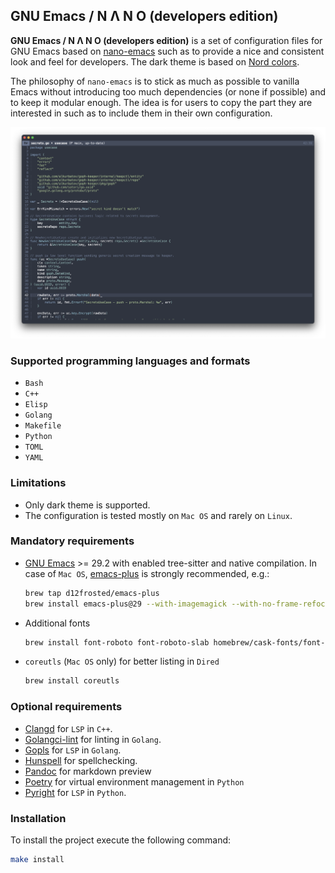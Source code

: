 ## GNU Emacs / N Λ N O (developers edition)

**GNU Emacs / N Λ N O (developers edition)** is a set of configuration files for GNU Emacs
based on [nano-emacs](https://github.com/rougier/nano-emacs) such as to provide a nice and consistent look and feel for developers.
The dark theme is based on [Nord colors](https://www.nordtheme.com/).

The philosophy of `nano-emacs` is to stick as much as possible to
vanilla Emacs without introducing too much dependencies (or none if
possible) and to keep it modular enough. The idea is for users to copy
the part they are interested in such as to include them in their own
configuration.

<div>
<img src="./images/nano-emacs-dark.png">
</div>

### Supported programming languages and formats
- `Bash`
- `C++`
- `Elisp`
- `Golang`
- `Makefile`
- `Python`
- `TOML`
- `YAML`

### Limitations
- Only dark theme is supported.
- The configuration is tested mostly on `Mac OS` and rarely on `Linux`.

### Mandatory requirements
- [GNU Emacs](https://www.gnu.org/software/emacs/) >= 29.2 with enabled tree-sitter and native compilation.
  In case of `Mac OS`, [emacs-plus](https://github.com/d12frosted/homebrew-emacs-plus) is strongly recommended, e.g.:
  ```bash
  brew tap d12frosted/emacs-plus
  brew install emacs-plus@29 --with-imagemagick --with-no-frame-refocus --with-savchenkovaleriy-big-sur-icon --with-xwidgets --with-poll
  ```

- Additional fonts
  ```bash
  brew install font-roboto font-roboto-slab homebrew/cask-fonts/font-jetbrains-mono homebrew/cask-fonts/font-jetbrains-mono-nerd-font
  ```

- `coreutls` (`Mac OS` only) for better listing in `Dired`
  ```bash
  brew install coreutls
  ```

### Optional requirements
- [Clangd](https://clangd.llvm.org/) for `LSP` in `C++`.
- [Golangci-lint](https://golangci-lint.run/) for linting in `Golang`.
- [Gopls](https://github.com/golang/tools/tree/master/gopls) for `LSP` in `Golang`.
- [Hunspell](https://github.com/hunspell/hunspell) for spellchecking.
- [Pandoc](https://pandoc.org/) for markdown preview
- [Poetry](https://python-poetry.org/) for virtual environment management in `Python`
- [Pyright](https://github.com/microsoft/pyright) for `LSP` in `Python`.

### Installation
To install the project execute the following command:
```bash
make install
```
